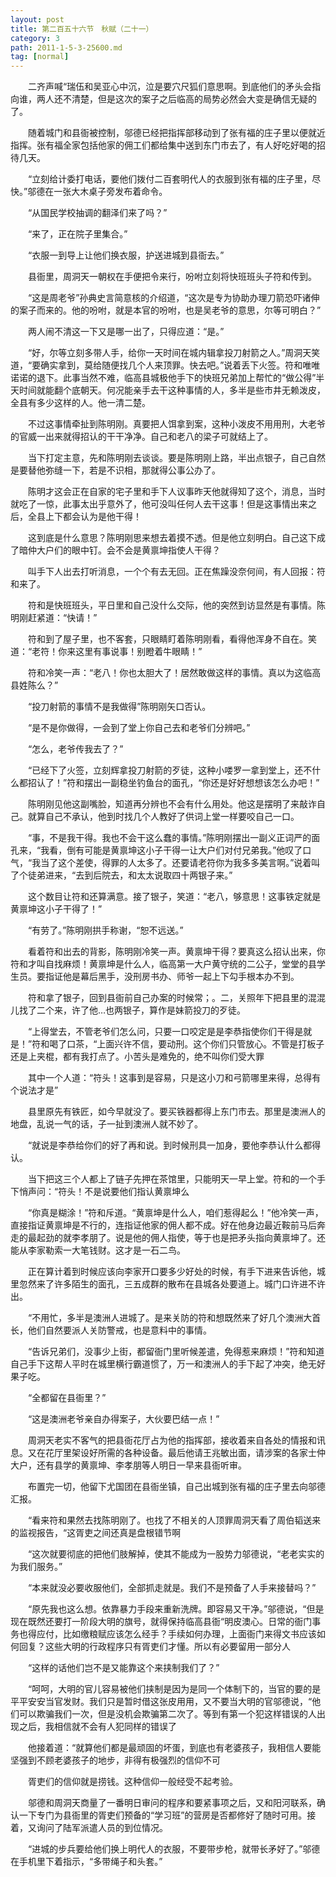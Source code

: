 ```yaml
---
layout: post
title: 第二百五十六节　秋赋（二十一）
category: 3
path: 2011-1-5-3-25600.md
tag: [normal]
---
```


　　二齐声喊“瑞伍和吴亚心中沉，泣是要穴尺狐们意思啊。到底他们的矛头会指向谁，两人还不清楚，但是这次的案子之后临高的局势必然会大变是确信无疑的了。

　　随着城门和县衙被控制，邬德已经把指挥部移动到了张有福的庄子里以便就近指挥。张有福全家包括他家的佣工们都给集中送到东门市去了，有人好吃好喝的招待几天。

　　“立刻给计委打电话，要他们拨付二百套明代人的衣服到张有福的庄子里，尽快。”邬德在一张大木桌子旁发布着命令。

　　“从国民学校抽调的翻泽们来了吗？”

　　“来了，正在院子里集合。”

　　“衣服一到导上让他们换衣服，护送进城到县衙去。”

　　县衙里，周洞天一朝权在手便把令来行，吩咐立刻将快班班头子符和传到。

　　“这是周老爷”孙典史言简意核的介绍道，“这次是专为协助办理刀箭恐吓诸伸的案子而来的。他的吩咐，就是本官的吩咐，也是吴老爷的意思，尔等可明白？”

　　两人闹不清这一下又是哪一出了，只得应道：“是。”

　　“好，尔等立刻多带人手，给你一天时间在城内辑拿投刀射箭之人。”周洞天笑道，“要确实拿到，莫给随便找几个人来顶罪。快去吧。”说着丢下火签。符和唯唯诺诺的退下。此事当然不难，临高县城极他手下的快班兄弟加上帮忙的“做公得”半天时间就能翻个底朝天。何况能亲手去干这种事情的人，多半是些市井无赖泼皮，全县有多少这样的人。他一清二楚。

　　不过这事情牵扯到陈明刚。真要把人饵拿到案，这种小泼皮不用用刑，大老爷的官威一出来就得招认的干干净净。自己和老八的梁子可就结上了。

　　当下打定主意，先和陈明刚去谈谈。要是陈明刚上路，半出点银子，自己自然是要替他弥缝一下，若是不识相，那就得公事公办了。

　　陈明才这会正在自家的宅子里和手下人议事昨天他就得知了这个，消息，当时就吃了一惊，此事太出乎意外了，他可没叫任何人去干这事！但是这事情出来之后，全县上下都会认为是他干得！

　　这到底是什么意思？陈明刚思来想去着摸不透。但是他立刻明白。自己这下成了暗仲大户们的眼中钉。会不会是黄禀坤指使人干得？

　　叫手下人出去打听消息，一个个有去无回。正在焦躁没奈何间，有人回报：符和来了。

　　符和是快班班头，平日里和自己没什么交际，他的突然到访显然是有事情。陈明刚赶紧道：“快请！”

　　符和到了屋子里，也不客套，只眼睛盯着陈明刚看，看得他浑身不自在。笑道：“老符！你来这里有事说事！别瞪着牛眼睛！”

　　符和冷笑一声：“老八！你也太胆大了！居然敢做这样的事情。真以为这临高县姓陈么？”

　　“投刀射箭的事情不是我做得”陈明刚矢口否认。

　　“是不是你做得，一会到了堂上你自己去和老爷们分辨吧。”

　　“怎么，老爷传我去了？”

　　“已经下了火签，立刻辉拿投刀射箭的歹徒，这种小喽罗一拿到堂上，还不什么都招认了！”符和摆出一副稳坐钓鱼台的面孔，“你还是好好想想该怎么办吧！”

　　陈明刚见他这副嘴脸，知道再分辨也不会有什么用处。他这是摆明了来敲诈自己。就算自己不承认，他到时找几个人教好了供词上堂一样要咬自己一口。

　　“事，不是我干得。我也不会干这么蠢的事情。”陈明刚摆出一副义正词严的面孔来，“我看，倒有可能是黄禀坤这小子干得一让大户们对付兄弟我。”他叹了口气，“我当了这个差使，得罪的人太多了。还要请老符你为我多多美言啊。”说着叫了个徒弟进来，“去到后院去，和太太说取四十两银子来。”

　　这个数目让符和还算满意。接了银子，笑道：“老八，够意思！这事铁定就是黄禀坤这小子干得了！”

　　“有劳了。”陈明刚拱手称谢，“恕不远送。”

　　看着符和出去的背影，陈明刚冷笑一声。黄禀坤干得？要真这么招认出来，你符和才叫自找麻烦！黄禀坤是什么人，临高第一大户黄守统的二公子，堂堂的县学生员。要指证他是幕后黑手，没刑房书办、师爷一起上下勾手根本办不到。

　　符和拿了银子，回到县衙前自己办案的时候常；。二，关照年下把县里的混混儿找了二个来，许了他…也两银子，算作是妹箭投刀的歹徒。

　　“上得堂去，不管老爷们怎么问，只要一口咬定是是李恭指使你们干得是就是！”符和喝了口茶，“上面兴许不信，要动刑。这个你们只管放心。不管是打板子还是上夹棍，都有我打点了。小苦头是难免的，绝不叫你们受大罪

　　其中一个人道：“符头！这事到是容易，只是这小刀和弓箭哪里来得，总得有个说法才是”

　　县里原先有铁匠，如今早就没了。要买铁器都得上东门市去。那里是澳洲人的地盘，乱说一气的话，子一扯到澳洲人就不妙了。

　　“就说是李恭给你们的好了再和说。到时候刑具一加身，要他李恭认什么都得认。

　　当下把这三个人都上了链子先押在茶馆里，只能明天一早上堂。符和的一个手下悄声问：“符头！不是说要他们指认黄禀坤么

　　“你真是糊涂！”符和斥道。“黄禀坤是什么人，咱们惹得起么！”他冷笑一声，直接指证黄禀坤是不行的，连指证他家的佣人都不成。好在他身边最近鞍前马后奔走的最起劲的就李孝朋了。说是他的佣人指使，等于也是把矛头指向黄禀坤了。还能从李家勒索一大笔钱财。这才是一石二鸟。

　　正在算计着到时候应该向李家开口要多少好处的时候，有手下进来告诉他，城里忽然来了许多陌生的面孔，三五成群的散布在县城各处要道上。城门口许进不许出。

　　“不用忙，多半是澳洲人进城了。是来关防的符和想既然来了好几个澳洲大首长，他们自然要派人关防警戒，也是意料中的事情。

　　“告诉兄弟们，没事少上街，都留衙门里听候差遣，免得惹来麻烦！”符和知道自己手下这帮人平时在城里横行霸道惯了，万一和澳洲人的手下起了冲突，绝无好果子吃。

　　“全都留在县衙里？”

　　“这是澳洲老爷亲自办得案子，大伙要巴结一点！”

　　周洞天老实不客气的把县衙花厅占为他的指挥部，接收着来自各处的情报和讯息。又在花厅里架设好所需的各种设备。最后他请王兆敏出面，请涉案的各家士仲大户，还有县学的黄禀坤、李孝朋等人明日一早来县衙听审。

　　布置完一切，他留下尤国团在县衙坐镇，自己出城到张有福的庄子里去向邬德汇报。

　　“看来符和果然去找陈明刚了。也找了不相关的人顶罪周洞天看了周伯韬送来的监视报告，“这胥吏之间还真是盘根错节啊

　　“这次就要彻底的把他们肢解掉，使其不能成为一股势力邬德说，“老老实实的为我们服务。”

　　“本来就没必要收服他们，全部抓走就是。我们不是预备了人手来接替吗？”

　　“原先我也这么想。依靠暴力手段来重新洗牌。即容易又干净。”邬德说，“但是现在既然还要打一阶段大明的旗号，就得保持临高县衙“明皮澳心。日常的衙门事务也得应付，比如缴粮赋应该怎么经手？手续如何办理，上面衙门来得文书应该如何回复？这些大明的行政程序只有胥吏们才懂。所以有必要留用一部分人

　　“这样的话他们岂不是又能靠这个来挟制我们了？”

　　“呵呵，大明的官儿容易被他们挟制是因为是同一个体制下的，当官的要的是平平安安当官发财。我们只是暂时借这张皮用用，又不要当大明的官邬德说，“他们可以欺骗我们一次，但是没机会欺骗第二次了。等到有第一个犯这样错误的人出现之后，我相信就不会有人犯同样的错误了

　　他接着道：“就算他们都是最顽固的坏蛋，到底也有老婆孩子，我相信人要能坚强到不顾老婆孩子的地步，非得有极强烈的信仰不可

　　胥吏们的信仰就是捞钱。这种信仰一般经受不起考验。

　　邬德和周洞天商量了一番明日审问的程序和要紧事项之后，又和阳河联系，确认一下专门为县衙里的胥吏们预备的“学习班”的营房是否都修好了随时可用。接着，又询问了陆军派遣人员的到位情况。

　　“进城的步兵要给他们换上明代人的衣服，不要带步枪，就带长矛好了。”邬德在手机里下着指示，“多带绳子和头套。”